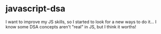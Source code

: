 # javascript-dsa

I want to improve my JS skills, so I started to look for a new ways to do it... 
I know some DSA concepts aren't "real" in JS, but I think it worths!
